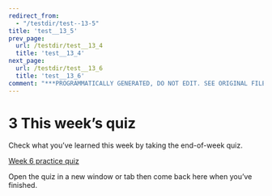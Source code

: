 ```yaml
---
redirect_from:
  - "/testdir/test--13-5"
title: 'test__13_5'
prev_page:
  url: /testdir/test__13_4
  title: 'test__13_4'
next_page:
  url: /testdir/test__13_6
  title: 'test__13_6'
comment: "***PROGRAMMATICALLY GENERATED, DO NOT EDIT. SEE ORIGINAL FILES IN /content***"
---
```

# 3 This week’s quiz


Check what you’ve learned this week by taking the end-of-week quiz.

[Week 6 practice quiz](https://www.open.edu/openlearn/ocw/mod/quiz/view.php?id=78782)

Open the quiz in a new window or tab then come back here when you’ve finished.

